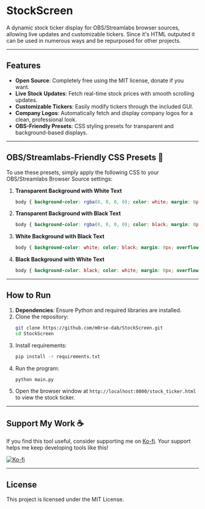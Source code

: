 # StockScreen

A dynamic stock ticker display for OBS/Streamlabs browser sources, allowing live updates and customizable tickers.
Since it's HTML outputed it can be used in numerous ways and be repurposed for other projects.

---

## Features

- **Open Source**: Completely free using the MIT license, donate if you want.
- **Live Stock Updates**: Fetch real-time stock prices with smooth scrolling updates.
- **Customizable Tickers**: Easily modify tickers through the included GUI.
- **Company Logos**: Automatically fetch and display company logos for a clean, professional look.
- **OBS-Friendly Presets**: CSS styling presets for transparent and background-based displays.

---

## OBS/Streamlabs-Friendly CSS Presets 🎨  

To use these presets, simply apply the following CSS to your OBS/Streamlabs Browser Source settings:

1. **Transparent Background with White Text**  
   ```css
   body { background-color: rgba(0, 0, 0, 0); color: white; margin: 0px; overflow: hidden; }
   ```

2. **Transparent Background with Black Text**  
   ```css
   body { background-color: rgba(0, 0, 0, 0); color: black; margin: 0px; overflow: hidden; }
   ```

3. **White Background with Black Text**  
   ```css
   body { background-color: white; color: black; margin: 0px; overflow: hidden; }
   ```

4. **Black Background with White Text**  
   ```css
   body { background-color: black; color: white; margin: 0px; overflow: hidden; }
   ```

---

## How to Run

1. **Dependencies**: Ensure Python and required libraries are installed.  
2. Clone the repository:
   ```bash
   git clone https://github.com/m0rse-dab/StockScreen.git
   cd StockScreen
   ```
3. Install requirements:
   ```bash
   pip install -r requirements.txt
   ```
4. Run the program:
   ```bash
   python main.py
   ```
5. Open the browser window at `http://localhost:8000/stock_ticker.html` to view the stock ticker.

---

## Support My Work ☕  

If you find this tool useful, consider supporting me on [Ko-fi](https://ko-fi.com/m0rse). Your support helps me keep developing tools like this!  

[![Ko-fi](https://img.shields.io/badge/Support%20Me-Ko--fi-FF5E5B?style=for-the-badge&logo=ko-fi&logoColor=white)](https://ko-fi.com/your-kofi-link)

---

## License

This project is licensed under the MIT License.
